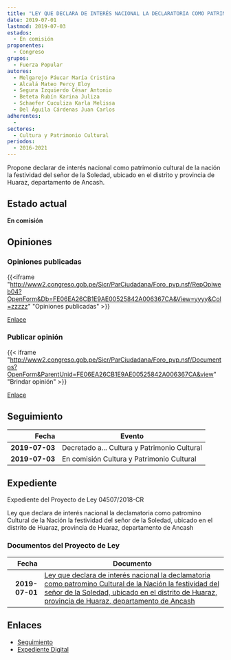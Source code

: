 ```yaml
---
title: "LEY QUE DECLARA DE INTERÉS NACIONAL LA DECLARATORIA COMO PATRIMONIO CULTURAL DE LA NACIÓN LA FESTIVIDAD DEL SEÑOR DE LA SOLEDAD, UBICADO EN EL DISTRITO DE HUARAZ, PROVINCIA DE HUARAZ, DEPARTAMENTO DE ANCASH"
date: 2019-07-01
lastmod: 2019-07-03
estados: 
  - En comisión
proponentes: 
  - Congreso
grupos: 
  - Fuerza Popular
autores: 
  - Melgarejo Páucar María Cristina
  - Alcalá Mateo Percy Eloy
  - Segura Izquierdo César Antonio
  - Beteta Rubín Karina Juliza
  - Schaefer Cuculiza Karla Melissa
  - Del Águila Cárdenas Juan Carlos
adherentes: 
  - 
sectores: 
  - Cultura y Patrimonio Cultural
periodos: 
  - 2016-2021
---
```


Propone declarar de interés nacional como patrimonio cultural de la nación la festividad del señor de la Soledad, ubicado en el distrito y provincia de Huaraz, departamento de Ancash.


## Estado actual

**En comisión**

## Opiniones

### Opiniones publicadas

{{<iframe "http://www2.congreso.gob.pe/Sicr/ParCiudadana/Foro_pvp.nsf/RepOpiweb04?OpenForm&Db=FE06EA26CB1E9AE00525842A006367CA&View=yyyy&Col=zzzzz" "Opiniones publicadas" >}}

[Enlace](http://www2.congreso.gob.pe/Sicr/ParCiudadana/Foro_pvp.nsf/RepOpiweb04?OpenForm&Db=FE06EA26CB1E9AE00525842A006367CA&View=yyyy&Col=zzzzz)
### Publicar opinión

{{< iframe "http://www2.congreso.gob.pe/Sicr/ParCiudadana/Foro_pvp.nsf/Documentos?OpenForm&ParentUnid=FE06EA26CB1E9AE00525842A006367CA&view" "Brindar opinión" >}}

[Enlace](http://www2.congreso.gob.pe/Sicr/ParCiudadana/Foro_pvp.nsf/Documentos?OpenForm&ParentUnid=FE06EA26CB1E9AE00525842A006367CA&view)

## Seguimiento

| Fecha | Evento |
|------:|--------|
| **2019-07-03** | Decretado a... Cultura y Patrimonio Cultural|
| **2019-07-03** | En comisión Cultura y Patrimonio Cultural|


## Expediente

Expediente del Proyecto de Ley 04507/2018-CR

Ley que declara de interés nacional la declamatoria como patromino Cultural de la Nación la festividad del señor de la Soledad, ubicado en el distrito de Huaraz, provincia de Huaraz, departamento de Ancash


### Documentos del Proyecto de Ley

| Fecha | Documento |
|------:|--------|
| **2019-07-01** | [Ley que declara de interés nacional la declamatoria como patromino Cultural de la Nación la festividad del señor de la Soledad, ubicado en el distrito de Huaraz, provincia de Huaraz, departamento de Ancash](http://www.leyes.congreso.gob.pe/Documentos/2016_2021/Proyectos_de_Ley_y_de_Resoluciones_Legislativas/PL0450720190701.pdf) |

## Enlaces 

- [Seguimiento](http://www2.congreso.gob.pe/Sicr/TraDocEstProc/CLProLey2016.nsf/f7fff46988ca05b1052578e100829cc7/95be6d11bc0cb6650525842a005f7fcf?OpenDocument)
- [Expediente Digital](http://www2.congreso.gob.pe/Sicr/TraDocEstProc/CLProLey2016.nsf/f7fff46988ca05b1052578e100829cc7/95be6d11bc0cb6650525842a005f7fcf?OpenDocument&Click=05257FB7005EB655.eb71d0cf91d8294e05256cdf006b5706/$Body/0.1C6C)
